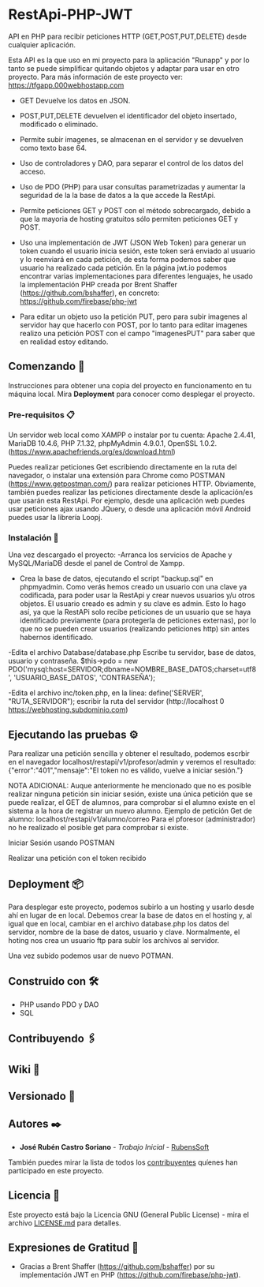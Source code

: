 # RestApi-PHP-JWT

API en PHP para recibir peticiones HTTP (GET,POST,PUT,DELETE) desde cualquier aplicación.

Esta API es la que uso en mi proyecto para la aplicación "Runapp" y por lo tanto se puede simplificar quitando objetos y adaptar para usar en otro proyecto. Para más información de este proyecto ver: 
https://tfgapp.000webhostapp.com


- GET Devuelve los datos en JSON.
- POST,PUT,DELETE devuelven el identificador del objeto insertado, modificado o eliminado.
- Permite subir imagenes, se almacenan en el servidor y se devuelven como texto base 64.
- Uso de controladores y DAO, para separar el control de los datos del acceso.
- Uso de PDO (PHP) para usar consultas parametrizadas y aumentar la seguridad de la la base de datos a la que accede la RestApi.
- Permite peticiones GET y POST con el método sobrecargado, debido a que la mayoria de hosting gratuitos sólo permiten peticiones GET y POST.
- Uso una implementación de JWT (JSON Web Token) para generar un token cuando el usuario inicia sesión, este token será enviado al usuario y lo reenviará en cada petición, de esta forma podemos saber que usuario ha realizado cada petición. 
En la página jwt.io podemos encontrar varias implementaciones para diferentes lenguajes, he usado la implementación PHP creada por Brent Shaffer (https://github.com/bshaffer), en concreto: https://github.com/firebase/php-jwt

- Para editar un objeto uso la petición PUT, pero para subir imagenes al servidor hay que hacerlo con POST, por lo tanto para editar imagenes realizo una petición POST con el campo "imagenesPUT" para saber que en realidad estoy editando.



## Comenzando 🚀

Instrucciones para obtener una copia del proyecto en funcionamento en tu máquina local. 
Mira **Deployment** para conocer como desplegar el proyecto.


### Pre-requisitos 📋

Un servidor web local como XAMPP o instalar por tu cuenta: 
Apache 2.4.41, MariaDB 10.4.6, PHP 7.1.32, phpMyAdmin 4.9.0.1, OpenSSL 1.0.2.
(https://www.apachefriends.org/es/download.html)

Puedes realizar peticiones Get escribiendo directamente en la ruta del navegador,
o instalar una extensión para Chrome como POSTMAN (https://www.getpostman.com/) para realizar peticiones HTTP.
Obviamente, también puedes realizar las peticiones directamente desde la aplicación/es que usarán esta RestApi.
Por ejemplo, desde una aplicación web puedes usar peticiones ajax usando JQuery, o desde una aplicación móvil Android
puedes usar la librería Loopj.



### Instalación 🔧

Una vez descargado el proyecto:
-Arranca los servicios de Apache y MySQL/MariaDB desde el panel de Control de Xampp.

- Crea la base de datos, ejecutando el script "backup.sql" en phpmyadmin.
Como verás hemos creado un usuario con una clave ya codificada, para poder usar la RestApi y crear nuevos usuarios y/u otros objetos.
El usuario creado es admin y su clave es admin.
Esto lo hago así, ya que la RestAPi solo recibe peticiones de un usuario que se haya identificado previamente (para protegerla de peticiones externas), por lo que no se pueden crear usuarios (realizando peticiones http) sin antes habernos identificado.

-Edita el archivo Database/database.php
Escribe tu servidor, base de datos, usuario y contraseña.
$this->pdo = new PDO('mysql:host=SERVIDOR;dbname=NOMBRE_BASE_DATOS;charset=utf8', 'USUARIO_BASE_DATOS', 'CONTRASEÑA');

-Edita el archivo inc/token.php, en la línea: 
define('SERVER', "RUTA_SERVIDOR");
escribir la ruta del servidor (http://localhost 0 https://webhosting.subdominio.com)


## Ejecutando las pruebas ⚙️

Para realizar una petición sencilla y obtener el resultado, podemos escrbir en el navegador 
localhost/restapi/v1/profesor/admin y veremos el resultado: 
{"error":"401","mensaje":"El token no es válido, vuelve a iniciar sesión."}


NOTA ADICIONAL:
Auque anteriormente he mencionado que no es posible realizar ninguna petición sin iniciar sesión, existe una única petición que se puede realizar, el GET de alumnos, para comprobar si el alumno existe en el sistema a la hora de registrar un nuevo alumno.
Ejemplo de petición Get de alumno: localhost/restapi/v1/alumno/correo
Para el pforesor (administrador) no he realizado el posible get para comprobar si existe. 


Iniciar Sesión usando POSTMAN

Realizar una petición con el token recibido




## Deployment 📦

Para desplegar este proyecto, podemos subirlo a un hosting y usarlo desde ahí en lugar de en local.
Debemos crear la base de datos en el hosting y, al igual que en local, cambiar en el archivo database.php los datos del servidor, nombre de la base de datos, usuario y clave.
Normalmente, el hoting nos crea un usuario ftp para subir los archivos al servidor.

Una vez subido podemos usar de nuevo POTMAN.


## Construido con 🛠️

* PHP usando PDO y DAO
* SQL


## Contribuyendo 🖇️
## Wiki 📖
## Versionado 📌


## Autores ✒️

* **José Rubén Castro Soriano** - *Trabajo Inicial* - [RubensSoft](https://github.com/RubensSoft)

También puedes mirar la lista de todos los [contribuyentes](https://github.com/RestApi-PHP-JWT/contributors) quíenes han participado en este proyecto. 

## Licencia 📄

Este proyecto está bajo la Licencia GNU (General Public License) - mira el archivo [LICENSE.md](LICENSE.md) para detalles.

## Expresiones de Gratitud 🎁

* Gracias a Brent Shaffer (https://github.com/bshaffer)
por su implementación JWT en PHP (https://github.com/firebase/php-jwt).






